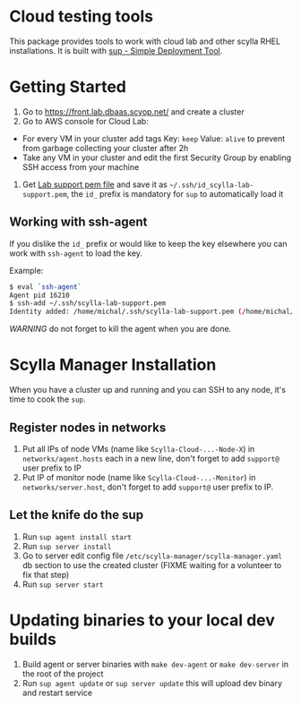 # Cloud testing tools

This package provides tools to work with cloud lab and other scylla RHEL installations.
It is built with [sup - Simple Deployment Tool](https://pressly.github.io/sup/).

# Getting Started

1. Go to https://front.lab.dbaas.scyop.net/ and create a cluster
1. Go to AWS console for Cloud Lab:
  - For every VM in your cluster add tags Key: `keep` Value: `alive` to prevent from garbage collecting your cluster after 2h
  - Take any VM in your cluster and edit the first Security Group by enabling SSH access from your machine
1. Get [Lab support pem file](https://github.com/scylladb/siren-devops/blob/master/cluster/maintenance/access/lab/support.pem) and save it as `~/.ssh/id_scylla-lab-support.pem`, the `id_` prefix is mandatory for `sup` to automatically load it

## Working with ssh-agent

If you dislike the `id_` prefix or would like to keep the key elsewhere you can work with `ssh-agent` to load the key.

Example:

```bash
$ eval `ssh-agent`
Agent pid 16210
$ ssh-add ~/.ssh/scylla-lab-support.pem 
Identity added: /home/michal/.ssh/scylla-lab-support.pem (/home/michal/.ssh/scylla-lab-support.pem)
```

*WARNING* do not forget to kill the agent when you are done.

# Scylla Manager Installation

When you have a cluster up and running and you can SSH to any node, it's time to cook the `sup`.

## Register nodes in networks

1. Put all IPs of node VMs (name like `Scylla-Cloud-...-Node-X`) in `networks/agent.hosts` each in a new line, don't forget to add `support@` user prefix to IP
1. Put IP of monitor node (name like `Scylla-Cloud-...-Monitor`) in `networks/server.host`, don't forget to add `support@` user prefix to IP.

## Let the knife do the sup

1. Run `sup agent install start`
1. Run `sup server install`
1. Go to server edit config file `/etc/scylla-manager/scylla-manager.yaml` db section to use the created cluster (FIXME waiting for a volunteer to fix that step)
1. Run `sup server start`

# Updating binaries to your local dev builds

1. Build agent or server binaries with `make dev-agent` or `make dev-server` in the root of the project
1. Run `sup agent update` or `sup server update` this will upload dev binary and restart service
